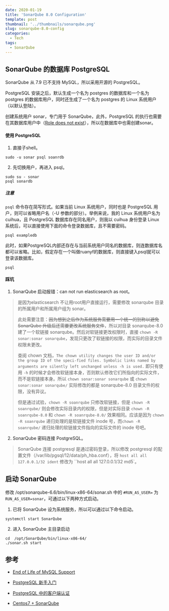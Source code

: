 ```yaml
---
date: 2020-01-19
title: 'SonarQube 8.0 Configuration'
template: post
thumbnail: '../thumbnails/sonarqube.png'
slug: sonarqube-8.0-config
categories:
  - Tech
tags:
  - SonarQube
---
```


## SonarQube 的数据库 PostgreSQL

SonarQube 从 7.9 已不支持 MySQL，所以采用开源的 PostgreSQL。

PostgreSQL 安装之后，默认生成一个名为 postgres 的数据库和一个名为 postgres 的数据库用户，同时还生成了一个名为 postgres 的 Linux 系统用户（以默认登陆）。

创建系统用户 sonar，专门用于 SonarQube，此外，PostgreSQL 的执行也需要在其数据库用户中（[Role does not exist](https://stackoverflow.com/questions/11919391/postgresql-error-fatal-role-username-does-not-exist)），所以在数据库中也需创建sonar。

#### 使用 PostgreSQL

1. 直接子shell。

```shell
sudo -u sonar psql soanrdb
```

2. 先切换用户，再进入 psql。

```shell
sudo su - sonar
psql sonardb
```

##### 注意

`psql` 命令存在简写形式。如果当前 Linux 系统用户，同时也是 PostgreSQL 用户，则可以省略用户名（-U 参数的部分）。举例来说，我的 Linux 系统用户名为 cuihua，且 PostgreSQL 数据库存在同名用户，则我以 cuihua 身份登录 Linux 系统后，可以直接使用下面的命令登录数据库，且不需要密码。

```shell
psql exampledb
```

此时，如果PostgreSQL内部还存在与当前系统用户同名的数据库，则连数据库名都可以省略。比如，假定存在一个叫做ruanyf的数据库，则直接键入psql就可以登录该数据库。

```shell
psql
```

#### 踩坑

1. SonarQube 启动报错：can not run elasticsearch as root。

> 是因为elasticsearch 不让用root用户直接运行，需要修改 sonarqube 目录的所属用户和所属用户组为 sonar。
>
> 此处需要注意：~~因为想到之后作为系统服务需要用一个统一的别称以避免 SonarQube 升级后还需要更改系统服务文件~~，所以对目录 sonarqube-8.0 建了一个软链接 sonarqube。然后对软链接更改权限时，直接 `chown -R sonar:sonar sonarqube`，发现只更改了软链接的权限，而实际的目录文件权限未更改。
>
> 查阅 chown 文档，`The chown utility changes the user ID and/or the group ID of the speci-fied files. Symbolic links named by arguments are silently left unchanged unless -h is used.` 即只有使用 `-h` 的时候才会修改软链接本身，否则默认修改它们所指向的实际文件，而不是软链接本身。所以 `chown sonar:sonar sonarqube` 或 `chown sonar:sonar sonarqube/` 实际修改的都是 sonarqube-8.0 目录文件的权限，没有异议。
>
> 但是通过试验，`chown -R soanrqube`  只修改软链接，但是 `chown -R soanrqube/` 则会修改实际目录内的权限，但是对实际目录 `chown -R soanrqube-8.0` 和 `chown -R soanrqube-8.0/` 效果相同。应该是因为 `chown -R soanrqube` 递归处理的是软链接文件 inode 号，而`chown -R soanrqube/` 递归处理的软链接文件指向的实际文件的 inode 号吧。

2. SonarQube 密码连接 PostgreSQL。

> SonarQube 连接 postgresql 是通过密码登录，所以修改 postgresql 的配置文件（/var/lib/pgsql/12/data/ph_hba.conf），将 `host all all 127.0.0.1/32 ident` 修改为 ``host all all 127.0.0.1/32 md5`。



## 启动 SonarQube

修改 /opt/sonarqube-6.6/bin/linux-x86-64/sonar.sh 中的 `#RUN_AS_USER=` 为 `RUN_AS_USER=sonar`，可通过以下两种方式启动。

1. 已将 SonarQube 设为系统服务，所以可以通过以下命令启动。

```shell
systemctl start SonarQube
```

2. 进入 SonarQube 主目录启动

```shell
cd  /opt/SonarQube/bin/linux-x86-64/
./sonar.sh start
```



## 参考

+ [End of Life of MySQL Support](https://community.sonarsource.com/t/end-of-life-of-mysql-support/8667)

+ [PostgreSQL 新手入门](https://www.ruanyifeng.com/blog/2013/12/getting_started_with_postgresql.html)

+ [PostgreSQL 中的客户端认证](https://scarletsky.github.io/2017/04/26/client-authentication-in-postgresql/)

+ [Centos7 + SonarQube](https://amos-x.com/index.php/amos/archives/centos7-SonarQube/)